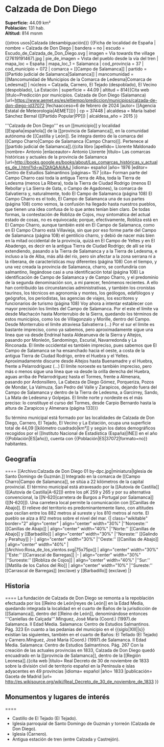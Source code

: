 # Calzada de Don Diego

**Superficie:** 44.09 km²  
**Población:** 131 hab.  
**Altitud:** 814 msnm  

{{otros usos|Calzada (desambiguación)}}
{{Ficha de localidad de España
| nombre = Calzada de Don Diego
| bandera = no
| escudo = Escudo_de_Calzada_de_Don_Diego.svg
| imagen = Via towards the village (27619191467).jpg
| pie_de_imagen = Vista del pueblo desde la vía del tren
| mapa_loc = España
| mapa_loc_1 = Salamanca
| cod_provincia = 37
| cod_municipio = 072
| comarca = [[Campo de Salamanca]]
| partido = [[Partido judicial de Salamanca|Salamanca]]
| mancomunidad = [[Mancomunidad de Municipios de la Comarca de Ledesma|Comarca de Ledesma]]
| núcleos = Calzada, Carnero, El Tejado (despoblado), El Vecino (despoblado), La Estación
| superficie = 44.09
| altitud = 814<ref>{{Cita web |título=Predicción por municipios. Calzada de Don Diego (Salamanca) |url=https://www.aemet.es/es/eltiempo/prediccion/municipios/calzada-de-don-diego-id37072 |fechaacceso=6 de febrero de 2024 |autor= [[Agencia Estatal de Meteorología|AEMET]]}}</ref>
| cp = 37448
| alcaldesa = María Isabel Sánchez Bernal ([[Partido Popular|PP]])
| alcaldesa_año = 2015
}}

'''Calzada de Don Diego''' es un [[municipio]] y localidad [[España|española]] de la [[provincia de Salamanca]], en la comunidad autónoma de [[Castilla y León]]. Se integra dentro de la comarca del [[Campo Charro|Campo de Salamanca (Campo Charro)]]. Pertenece al [[partido judicial de Salamanca]].<ref name=ref_duplicada_1>{{cita libro |apellido= Llorente Maldonado |nombre= Antonio |enlaceautor= Antonio Llorente |título= Las comarcas históricas y actuales de la provincia de Salamanca |url=http://books.google.es/books/about/Las_comarcas_históricas_y_actuales_de_l.html?id=wZQtAQAAIAAJ |idioma= español |año= 1976 |editor= Centro de Estudios Salmantinos |páginas= 157 |cita= Forman parte del Campo Charro casi toda la antigua Tierra de Alba, toda la Tierra de Ledesma (menos La Ribera), toda la Tierra de Ciudad Rodrigo (menos El Rebollar y La Sierra de Gata, o Campo de Agadones), la comarca de Salvatierra y, naturalmente, todo El Campo de Salamanca (página 108) El Campo Charro es el todo, El Campo de Salamanca una de sus partes (página 108) como vemos, la confusión ha llegado hasta nuestros pueblos, que tienen una idea confusa de lo que antes tenían bien claro. De todas formas, la contestación de Robliza de Cojos, muy sintomática del actual estado de cosas, no es equivocada; porque, efectivamente, Robliza está en El Campo Charro, aunque también esté en El Campo de Salamanca, como en El Campo Charro está Villavieja, sin que por eso forme parte del Campo de Salamanca (página 108) el gentilicio charro, y debió de nacer más bien en la mitad occidental de la provincia, quizá en El Campo de Yeltes y en El Abadengo, es decir en la antigua Tierra de Ciudad Rodrigo; de allí se iría extendiendo, pasando a la Tierra de Salamanca y a la Tierra de Ledesma, e incluso a la de Alba, más allá del río, pero sin afectar a la zona serrana ni a la riberana, de características muy diferentes (página 108) Con el tiempo, y una vez creada la provincia de Salamanca, charro, se confundiría con salmantino, llegándose casi a una identificación total (página 108) La identificación de Campo de Salamanca y de Campo Charro, y el predominio de la segunda denominación son, a mi parecer, fenómenos recientes. A ello han contribuido las circunstancias administrativas, y también los cronistas taurinos, los técnicos en agronomía y montes, los geólogos, edafólogos y geógrafos, los periodistas, las agencias de viajes, los escritores y funcionarios de turismo (página 108) Voy ahora a intentar establecer con mayor precisión los límites del Campo de Salamanca. Por el este el límite va desde Machacón hasta Monterrubio de la Sierra, quedando los términos de estos municipios, como los de Villagonzalo y Morille, dentro del Campo. Desde Monterrubio el límite atraviesa Salvatierra (…) Por el sur el límite es bastante impreciso, como ya sabemos, pero aproximadamente sigue una línea que va desde Endrinal hasta Aldeanueva de la Sierra y Altejos, pasando por Monleón, Sandomingo, Escurial, Navarredonda y La Rinconada. El límite occidental es también impreciso, pues sabemos que El Campo de Salamanca se ha ensanchado hacia el oeste, a costa de la antigua Tierra de Ciudad Rodrigo, entre el Huebra y el Yeltes. Aproximadamente discurre desde Altejos hasta Buenamadre y el Huebra, frente a Pelarrodríguez (...) El límite noroeste es también impreciso, pero más o menos sigue una línea que va desde la orilla derecha del Huebra, aguas arriba de Pelarrodríguez hasta el Tormes, frente a Almenara, pasando por Ardonsillero, La Cabeza de Diego Gómez, Porqueriza, Pozos de Mondar, La Valmuza, San Pedro del Valle y Zarapicos, dejando fuera del Campo de Salamanca y dentro de la Tierra de Ledesma, a Garcirrey, Sando, La Mata de Ledesma y Golpejas. El límite norte y nordeste es el más preciso: lo constituye el curso del Tormes, desde Carpio Bernardo hasta la altura de Zarapicos y Almenara (página 133)}}</ref>

Su término municipal está formado por las localidades de Calzada de Don Diego, Carnero, El Tejado, El Vecino y La Estación, ocupa una superficie total de 44,09&nbsp;[[kilómetro cuadrado|km²]] y según los datos demográficos recogidos por el [[Instituto Nacional de Estadística (España)|INE]] en el año {{Población|ES|año}}, cuenta con {{Población|ES|37072|formato=no}} habitantes.

## Geografía

====
[[Archivo:Calzada de Don Diego 01 by-dpc.jpg|miniatura|Iglesia de Santo Domingo de Guzmán.]]
Integrado en la comarca de [[Campo Charro|Campo de Salamanca]], se sitúa a 22 kilómetros de la capital provincial. El término municipal está atravesado por la [[Autovía de Castilla]] ([[Autovía de Castilla|A-62]]) entre los pK 259 y 265 y por su alternativa convencional, la [[N-620|carretera de Burgos a Portugal por Salamanca]] ([[N-620]]). Una carretera local permite la comunicación con [[Canillas de Abajo]]. El relieve del territorio es predominantemente llano, con altitudes que oscilan entre los 882 metros al sureste y los 810 metros al norte. El pueblo se alza a 812 metros sobre el nivel del mar. 
{| class="wikitable" border="2" align="center"
| align="center" width="30%" |''Noroeste:'' [[Canillas de Abajo]]
| align="center" width="40%" |''Norte:'' [[Canillas de Abajo]] y [[Barbadillo]]
| align="center" width="30%" |''Noreste:'' [[Galindo y Perahuy]]
|-
| align="center" width="30%" |''Oeste:'' [[Canillas de Abajo]]
| align="center" width="40%" |[[Archivo:Rosa_de_los_vientos.svg|75x75px]]
| align="center" width="30%" |''Este:'' [[Carrascal de Barregas]]
|-
| align="center" width="30%" |''Suroeste:'' [[Robliza de Cojos]]
| align="center" width="40%" |''Sur:'' [[Matilla de los Caños del Río]]
| align="center" width="10%" |''Sureste:'' [[Carrascal de Barregas]] (exclave) y [[Barbadillo]] (exclave)
|}

## Historia

====
La fundación de Calzada de Don Diego se remonta a la repoblación efectuada por los [[Reino de León|reyes de León]] en la Edad Media, quedando integrada la localidad en el cuarto de Baños de la jurisdicción de [[Salamanca]], dentro del [[Reino de León]], denominándose entonces '''Caniellas de Calçada'''.<ref>Mínguez, José María (Coord.) (1997).de Salamanca. II Edad Media. Salamanca: Centro de Estudios Salmantinos. Pág. 323</ref> En cuanto a las pedanías del municipio en el {{siglo|XIII||s}} existían las siguientes, también en el cuarto de Baños: El Tellado (El Tejado) y Carnero.<ref>Mínguez, José María (Coord.) (1997).de Salamanca. II Edad Media. Salamanca: Centro de Estudios Salmantinos. Pág. 267</ref> Con la creación de las actuales provincias en 1833, Calzada de Don Diego quedó encuadrado en la [[provincia de Salamanca]], dentro de la [[Región Leonesa]].<ref>{{cita web |título= Real Decreto de 30 de noviembre de 1833 sobre la división civil de territorio español en la Península e islas adyacentes en 49 provincias |idioma= español |año= 1833 |publicación= Gaceta de Madrid |url= http://es.wikisource.org/wiki/Real_Decreto_de_30_de_noviembre_de_1833 }}</ref>

## Monumentos y lugares de interés

====
* Castillo de El Tejado (El Tejado).
* Iglesia parroquial de Santo Domingo de Guzmán y torreón (Calzada de Don Diego).
* Iglesia (Carnero).
* Antigua estación de tren (entre Calzada y Castrejón).